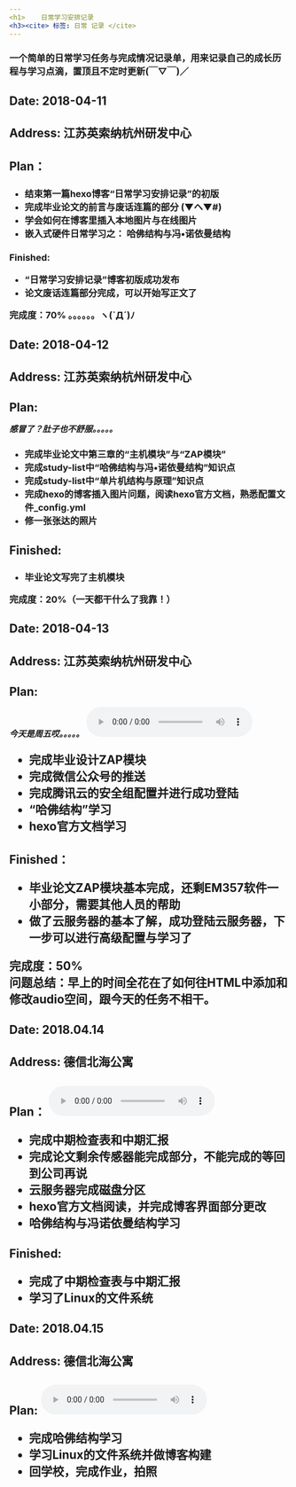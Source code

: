 ```yaml
---
<h1>    日常学习安排记录
<h3><cite> 标签: 日常 记录 </cite>    
--- 
```


<h3>一个简单的日常学习任务与完成情况记录单，用来记录自己的成长历程与学习点滴，置顶且不定时更新(￣▽￣)／ 
<!--more-->


<h2>  Date: 2018-04-11
<h2>  Address: 江苏英索纳杭州研发中心
<h2>  Plan： 

<h3> 
<ul><li>结束第一篇hexo博客“日常学习安排记录”的初版</li>
<li>完成毕业论文的前言与废话连篇的部分 (▼ヘ▼#)</li>
<li>学会如何在博客里插入本地图片与在线图片</li>
<li>嵌入式硬件日常学习之： 哈佛结构与冯•诺依曼结构</li>
</ul>
</h2>

<h3>    Finished:   
<ul>
<li>“日常学习安排记录”博客初版成功发布</li> 
<li>论文废话连篇部分完成，可以开始写正文了</li>
</ul>   
完成度：70%  。。。。。。ヽ(`Д´)ﾉ  



<h2>    Date: 2018-04-12
<h2>    Address: 江苏英索纳杭州研发中心
<h2>    Plan:   
    
<p style="font-size:15px"><cite>感冒了？肚子也不舒服。。。。。</cite></div>
<h3>
<ul>    
<li>完成毕业论文中第三章的“主机模块”与“ZAP模块”</li>  
<li>完成study-list中“哈佛结构与冯•诺依曼结构”知识点</li> 
<li>完成study-list中“单片机结构与原理”知识点</li>
<li>完成hexo的博客插入图片问题，阅读hexo官方文档，熟悉配置文件_config.yml</li>    
<li>修一张张达的照片</li></ul>  




<h2>   Finished: 
<h3>   
<ul><li>毕业论文写完了主机模块</li>
</ul>   
完成度：20%（一天都干什么了我靠！） 

<h2>    Date: 2018-04-13    
<h2>    Address: 江苏英索纳杭州研发中心    
<h2>    Plan:   

<p style="font-size:15px"><cite>今天是周五哎。。。。。</cite>  

<audio controls="controls" >     
<source src="http://url.527578.com/kuwo.php/1131748.mp3" type="audio/mpeg">
Your browser does not support the audio element.    
</audio>    <ul>
<li>完成毕业设计ZAP模块</li>
<li>完成微信公众号的推送</li>
<li>完成腾讯云的安全组配置并进行成功登陆</li>
<li>“哈佛结构”学习</li>
<li>hexo官方文档学习</li>
</ul>   

<h2>   Finished：   
<ul>
<li>毕业论文ZAP模块基本完成，还剩EM357软件一小部分，需要其他人员的帮助</li>  
<li>做了云服务器的基本了解，成功登陆云服务器，下一步可以进行高级配置与学习了</li>   
</ul>   

完成度：50%     
问题总结：早上的时间全花在了如何往HTML中添加和修改audio空间，跟今天的任务不相干。   

<h2>    Date:   2018.04.14  
<h2>    Address:    德信北海公寓
<h2>    Plan：   
      
<audio controls="controls" >    
<source src="http://url.527578.com/kuwo.php/26445261.mp3" type="audio/mpeg">
Your browser does not suppurt the audio element.
</audio>    

<ul>    
<li>完成中期检查表和中期汇报</li>   
<li>完成论文剩余传感器能完成部分，不能完成的等回到公司再说</li>    
<li>云服务器完成磁盘分区</li> 
<li>hexo官方文档阅读，并完成博客界面部分更改</li> 
<li>哈佛结构与冯诺依曼结构学习</li>
</ul>   

<h2>    Finished:   
<ul>
<li>完成了中期检查表与中期汇报</li>  
<li>学习了Linux的文件系统</li>
</ul>

<h2>    Date:   2018.04.15  
<h2>    Address:    德信北海公寓  
<h2>    Plan:   
<audio controls="controls" loop preload>    
<source src="http://up.mcyt.net/?down/41851.mp3" type=audio/mpeg> 

</audio>    

<ul>    
<li>完成哈佛结构学习</li>   
<li>学习Linux的文件系统并做博客构建</li> 
<li>回学校，完成作业，拍照</li>
</ul>



